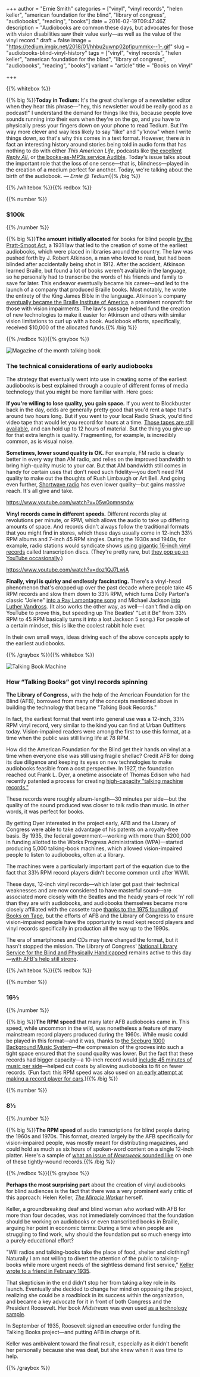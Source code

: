 +++
author = "Ernie Smith"
categories = ["vinyl", "vinyl records", "helen keller", "american foundation for the blind", "library of congress", "audiobooks", "reading", "books"]
date = 2016-02-19T09:47:46Z
description = "Audiobooks are common these days, but advocates for those with vision disabilities saw their value early—as well as the value of the vinyl record."
draft = false
image = "https://tedium.imgix.net/2018/01/hhbu2uwnp02pfipummkx--1-.gif"
slug = "audiobooks-blind-vinyl-history"
tags = ["vinyl", "vinyl records", "helen keller", "american foundation for the blind", "library of congress", "audiobooks", "reading", "books"]
variant = "article"
title = "Books on Vinyl"

+++

{{% whitebox %}}

{{% big %}}**Today in Tedium:** It's the great challenge of a newsletter editor when they hear this phrase—"hey, this newsletter would be really good as a podcast!" I understand the demand for things like this, because people love sounds running into their ears when they're on the go, and you have to physically press your fingers down on your phone to read Tedium. But I'm way more clever and way less likely to say "like" and "y'know" when I write things down, so that's why this comes in a text format. However, there *is* in fact an interesting history around stories being told in audio form that has nothing to do with either *This American Life*, podcasts like [the excellent *Reply All*](https://gimletmedia.com/show/reply-all/), or [the books-as-MP3s service Audible](http://amzn.to/1Kt8LNA). Today's issue talks about the important role that the loss of one sense—that is, blindness—played in the creation of a medium perfect for another. Today, we're talking about the birth of the audiobook. *— Ernie @ Tedium*{{% /big %}}

{{% /whitebox %}}{{% redbox %}}

{{% number %}}
### $100k
{{% /number %}}

{{% big %}}**The amount initially allocated** for books for blind people [by the Pratt-Smoot Act](http://www.loc.gov/nls/act1931.html), a 1931 law that led to the creation of some of the earliest audiobooks, which were placed in libraries around the country. The law was pushed forth by J. Robert Atkinson, a man who loved to read, but had been blinded after accidentally being shot in 1912. After the accident, Atkinson learned Braille, but found a lot of books weren't available in the language, so he personally had to transcribe the words of his friends and family to save for later. This endeavor eventually became his career—and led to the launch of a company that produced Braille books. Most notably, he wrote the entirety of the King James Bible in the language. Atkinson's company [eventually became the Braille Institute of America](http://www.brailleinstitute.org/about-braille-institute/history.html), a prominent nonprofit for those with vision impairments. The law's passage helped fund the creation of new technologies to make it easier for Atkinson and others with similar vision limitations to curl up with a book. Audiobook efforts, specifically, received $10,000 of the allocated funds.{{% /big %}}

{{% /redbox %}}{{% graybox %}}

![Magazine of the month talking book](https://tedium.imgix.net/2018/01/hyivcvjhrrwm3osxgy58.jpg)

### The technical considerations of early audiobooks

The strategy that eventually went into use in creating some of the earliest audiobooks is best explained through a couple of different forms of media technology that you might be more familiar with. Here goes:

**If you're willing to lose quality, you gain space.** If you went to Blockbuster back in the day, odds are generally pretty good that you'd rent a tape that's around two hours long. But if you went to your local Radio Shack, you'd find video tape that would let you record for hours at a time. [Those tapes are still available](http://amzn.to/1ovnM80), and can hold up to 12 hours of material. But the thing you give up for that extra length is quality. Fragmenting, for example, is incredibly common, as is visual noise.

**Sometimes, lower sound quality is OK.** For example, FM radio is clearly better in every way than AM radio, and relies on the improved bandwidth to bring high-quality music to your car. But that AM bandwidth still comes in handy for certain uses that don't need such fidelity—you don't need FM quality to make out the thoughts of Rush Limbaugh or Art Bell. And going even further, [Shortwave radio](http://amzn.to/1Rbp6WL) has even lower quality—but gains massive reach. It's all give and take.

https://www.youtube.com/watch?v=05w0omnsndw

**Vinyl records came in different speeds.** Different records play at revolutions per minute, or RPM, which allows the audio to take up differing amounts of space. And records didn't always follow the traditional formats that you might find in stores, which these days usually come in 12-inch 33⅓ RPM albums and 7-inch 45 RPM singles. During the 1930s and 1940s, for example, radio stations would syndicate shows [using gigantic 16-inch vinyl records](http://www.modestoradiomuseum.org/et.html) called transcription discs. (They're pretty rare, but [they pop up on YouTube occasionally](https://www.youtube.com/watch?v=05w0omnsndw).)

https://www.youtube.com/watch?v=doz1QJ7LwjA

**Finally, vinyl is quirky and endlessly fascinating.** There's a vinyl-head phenomenon that's cropped up over the past decade where people take 45 RPM records and slow them down to 33⅓ RPM, which turns Dolly Parton's classic "Jolene" [into a Ray Lamontagne song](https://www.youtube.com/watch?v=doz1QJ7LwjA) and Michael Jackson [into Luther Vandross](https://www.youtube.com/watch?v=PVppr_ZFnkw). (It also works the other way, as well—I can't find a clip on YouTube to prove this, but speeding up The Beatles' "Let it Be" from 33⅓ RPM to 45 RPM basically turns it into a lost Jackson 5 song.) For people of a certain mindset, this is like the coolest rabbit hole ever.

In their own small ways, ideas driving each of the above concepts apply to the earliest audiobooks.

{{% /graybox %}}{{% whitebox %}}

![Talking Book Machine](https://tedium.imgix.net/2018/01/rvehzhuhqqbssvdnhehi.jpg)

### How “Talking Books” got vinyl records spinning

**The Library of Congress,** with the help of the American Foundation for the Blind (AFB), borrowed from many of the concepts mentioned above in building the technology that became "Talking Book Records."

In fact, the earliest format that went into general use was a 12-inch, 33⅓ RPM vinyl record, very similar to the kind you can find at Urban Outfitters today. Vision-impaired readers were among the first to use this format, at a time when the public was still living life at 78 RPM.

How did the American Foundation for the Blind get their hands on vinyl at a time when everyone else was still using fragile shellac? Credit AFB for doing its due diligence and keeping its eyes on new technologies to make audiobooks feasible from a cost perspective. In 1927, the foundation reached out Frank L. Dyer, a onetime associate of Thomas Edison who had recently patented a process for creating [high-capacity "talking machine records."](https://www.google.com/patents/US1628658?dq=talking+machine+record+dyer&hl=en&sa=X&ved=0ahUKEwihjrq81ILLAhXG1B4KHZ16CsoQ6AEIHDAA)

These records were roughly album-length—30 minutes per side—but the quality of the sound produced was closer to talk radio than music. In other words, it was perfect for books.

By getting Dyer interested in the project early, AFB and the Library of Congress were able to take advantage of his patents on a royalty-free basis. By 1935, the federal government—working with more than $200,000 in funding allotted to the Works Progress Administration (WPA)—started producing 5,000 talking-book machines, which allowed vision-impaired people to listen to audiobooks, often at a library.

The machines were a particularly important part of the equation due to the fact that 33⅓ RPM record players didn't become common until after WWII. 

These days, 12-inch vinyl records—which later got past their technical weaknesses and are now considered to have masterful sound—are associated more closely with the Beatles and the heady years of rock 'n' roll than they are with audiobooks, and audiobooks themselves became more closely affiliated with the cassette tape [thanks to the 1975 founding of Books on Tape](http://www.nytimes.com/1996/04/08/business/books-on-tape-inc-carves-out-quiet-niche-among-big-publishing-houses.html), but the efforts of AFB and the Library of Congress to ensure vision-impaired people have the opportunity to read kept record players and vinyl records specifically in production all the way up to the 1990s.

The era of smartphones and CDs may have changed the format, but it hasn't stopped the mission. The Library of Congress' [National Library Service for the Blind and Physically Handicapped](https://www.loc.gov/nls/) remains active to this day—[with AFB's help still strong](http://www.afb.org/info/75-years-of-afb-and-talking-books/2).

{{% /whitebox %}}{{% redbox %}}

{{% number %}}
### 16⅔
{{% /number %}}

{{% big %}}**The RPM speed** that many later AFB audiobooks came in. This speed, while uncommon in the wild, was nonetheless a feature of many mainstream record players produced during the 1960s. While music could be played in this format—and it was, thanks to [the Seeburg 1000 Background Music System](http://seeburg1000.com/about/)—the compression of the grooves into such a tight space ensured that the sound quality was lower. But the fact that these records had bigger capacity—a 10-inch record would [include 45 minutes of music per side](http://www.loc.gov/nls/about_history.html)—helped cut costs by allowing audiobooks to fit on fewer records. (Fun fact: this RPM speed was also used on [an early attempt at making a record player for cars](http://www.cnet.com/news/chryslers-in-car-phonograph/).){{% /big %}}

{{% number %}}
### 8⅓
{{% /number %}}

{{% big %}}**The RPM speed** of audio transcriptions for blind people during the 1960s and 1970s. This format, created largely by the AFB specifically for vision-impaired people, was mostly meant for distributing magazines, and could hold as much as six hours of spoken-word content on a single 12-inch platter. Here's a sample of [what an issue of *Newsweek* sounded like](https://www.youtube.com/watch?v=13bTMRtGOaA) on one of these tightly-wound records.{{% /big %}}

{{% /redbox %}}{{% graybox %}}

**Perhaps the most surprising part** about the creation of vinyl audiobooks for blind audiences is the fact that there was a very prominent early critic of this approach: Helen Keller, [*The Miracle Worker*](http://amzn.to/1XAREeS) herself.

Keller, a groundbreaking deaf and blind woman who worked with AFB for more than four decades, was not immediately convinced that the foundation should be working on audiobooks or even transcribed books in Braille, arguing her point in economic terms: During a time when people are struggling to find work, why should the foundation put so much energy into a purely educational effort?

"Will radios and talking-books take the place of food, shelter and clothing? Naturally I am not willing to divert the attention of the public to talking-books while more urgent needs of the sightless demand first service," [Keller wrote to a friend in February 1935](http://www.afb.org/talkingbook/talkingbookgallery.asp?GalleryID=39).

That skepticism in the end didn't stop her from taking a key role in its launch. Eventually she decided to change her mind on opposing the project, realizing she could be a roadblock in its success within the organization, and became a key advocate for it in front of both Congress and the President Roosevelt. Her book *Midstream* was even used [as a technology sample](http://www.afb.org/talkingbook/talkingbookgallery.asp?FrameID=148).

In September of 1935, Roosevelt signed an executive order funding the Talking Books project—and putting AFB in charge of it.

Keller was ambivalent toward the final result, especially as it didn't benefit her personally because she was deaf, but she knew when it was time to help.

{{% /graybox %}}